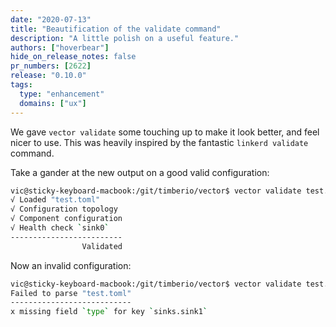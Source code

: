 ```yaml
---
date: "2020-07-13"
title: "Beautification of the validate command"
description: "A little polish on a useful feature."
authors: ["hoverbear"]
hide_on_release_notes: false
pr_numbers: [2622]
release: "0.10.0"
tags:
  type: "enhancement"
  domains: ["ux"]
---
```


We gave `vector validate` some touching up to make it look better, and feel nicer to use. This was heavily inspired by the fantastic `linkerd validate` command.

Take a gander at the new output on a good valid configuration:

```bash
vic@sticky-keyboard-macbook:/git/timberio/vector$ vector validate test.toml
√ Loaded "test.toml"
√ Configuration topology
√ Component configuration
√ Health check `sink0`
-------------------------
                Validated
```

Now an invalid configuration:

```bash
vic@sticky-keyboard-macbook:/git/timberio/vector$ vector validate test.toml
Failed to parse "test.toml"
---------------------------
x missing field `type` for key `sinks.sink1`
```
